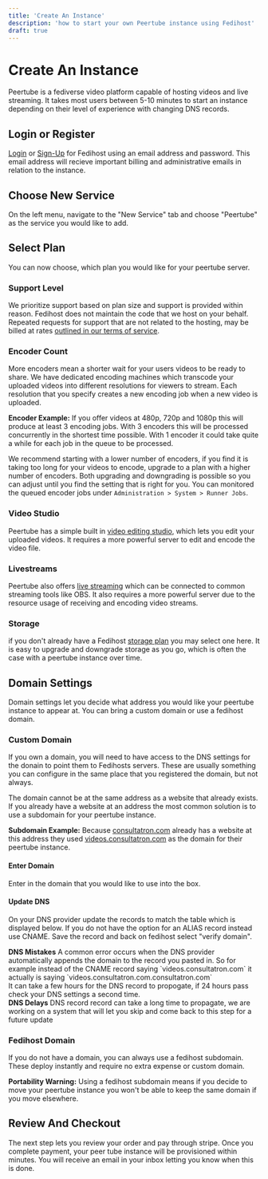 ```yaml
---
title: 'Create An Instance'
description: 'how to start your own Peertube instance using Fedihost'
draft: true
---
```

# Create An Instance 
Peertube is a fediverse video platform capable of hosting videos and live streaming. It takes most users between 5-10 minutes to start an instance depending on their level of experience with changing DNS records.

## Login or Register
[Login](/login) or [Sign-Up](/register) for Fedihost using an email address and password. This email address will recieve important billing and administrative emails in relation to the instance.

## Choose New Service
On the left menu, navigate to the "New Service" tab and choose "Peertube" as the service you would like to add.

## Select Plan
You can now choose, which plan you would like for your peertube server.

### Support Level
We prioritize support based on plan size and support is provided within reason. Fedihost does not maintain the code that we host on your behalf. Repeated requests for support that are not related to the hosting, may be billed at rates [outlined in our terms of service](/tos).

### Encoder Count
More encoders mean a shorter wait for your users videos to be ready to share.
We have dedicated encoding machines which transcode your uploaded videos into different resolutions for viewers to stream. Each resolution that you specify creates a new encoding job when a new video is uploaded.

<aside><strong>Encoder Example:</strong> If you offer videos at 480p, 720p and 1080p this will produce at least 3 encoding jobs. With 3 encoders this will be processed concurrently in the shortest time possible. With 1 encoder it could take quite a while for each job in the queue to be processed.</aside>

We recommend starting with a lower number of encoders, if you find it is taking too long for your videos to encode, upgrade to a plan with a higher number of encoders. Both upgrading and downgrading is possible so you can adjust until you find the setting that is right for you. 
You can monitored the queued encoder jobs under `Administration > System > Runner Jobs`.

### Video Studio
Peertube has a simple built in [video editing studio](https://docs.joinpeertube.org/use/studio), which lets you edit your uploaded videos. It requires a more powerful server to edit and encode the video file.

### Livestreams 
Peertube also offers [live streaming](https://docs.joinpeertube.org/use/create-upload-video#publish-a-live) which can be connected to common streaming tools like OBS. It also requires a more powerful server due to the resource usage of receiving and encoding video streams.

### Storage 
if you don't already have a Fedihost [storage plan](/pricing) you may select one here. It is easy to upgrade and downgrade storage as you go, which is often the case with a peertube instance over time.

## Domain Settings
Domain settings let you decide what address you would like your peertube instance to appear at. You can bring a custom domain or use a fedihost domain.

### Custom Domain
If you own a domain, you will need to have access to the DNS settings for the donain to point them to Fedihosts servers. These are usually something you can configure in the same place that you registered the domain, but not always.

The domain cannot be at the same address as a website that already exists. If you already have a website at an address the most common solution is to use a subdomain for your peertube instance. 

<aside><strong>Subdomain Example:</strong>
Because <a href="https://consultatron.com/">consultatron.com</a> already has a website at this address they used  <a href="https://videos.consultatron.com/">videos.consultatron.com</a> as the domain for their peertube instance.</aside>

#### Enter Domain
Enter in the domain that you would like to use into the box. 

#### Update DNS
On your DNS provider update the records to match the table which is displayed below. If you do not have the option for an ALIAS record instead use CNAME.  Save the record and back on fedihost select "verify domain". 
<aside><strong>DNS Mistakes</strong>
A common error occurs when the DNS provider automatically appends the domain to the record you pasted in. So for example instead of the CNAME record saying `videos.consultatron.com` it actually is saying `videos.consultatron.com.consultatron.com`</aside>
It can take a few hours for the DNS record to propogate, if 24 hours pass check your DNS settings a second time.
<aside><strong>DNS Delays</strong>
DNS record record can take a long time to propagate, we are working on a system that will let you skip and come back to this step for a future update </aside>

### Fedihost Domain
If you do not have a domain, you can always use a fedihost subdomain. These deploy instantly and require no extra expense or custom domain.
<aside><strong>Portability Warning:</strong>
Using a fedihost subdomain means if you decide to move your peertube instance you won't be able to keep the same domain if you move elsewhere.</aside> 

## Review And Checkout
The next step lets you review your order and pay through stripe. Once you complete payment, your peer tube instance will be provisioned within minutes. You will receive an email in your inbox letting you know when this is done.

<!--## Next Steps
TODO - Our guide on configuring a brand new peertube instance for administrators.
TODO - Our guide on setting up and using a peertube account for users.
-->